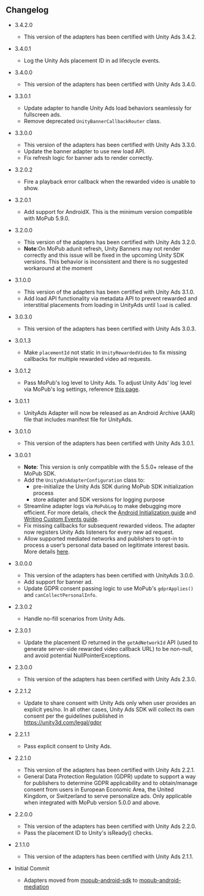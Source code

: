 ## Changelog
  * 3.4.2.0
    * This version of the adapters has been certified with Unity Ads 3.4.2.

  * 3.4.0.1
    * Log the Unity Ads placement ID in ad lifecycle events.

  * 3.4.0.0
    * This version of the adapters has been certified with Unity Ads 3.4.0.

  * 3.3.0.1
    * Update adapter to handle Unity Ads load behaviors seamlessly for fullscreen ads.
    * Remove deprecated `UnityBannerCallbackRouter` class.

  * 3.3.0.0
    * This version of the adapters has been certified with Unity Ads 3.3.0.
    * Update the banner adapter to use new load API.
    * Fix refresh logic for banner ads to render correctly.
    
  * 3.2.0.2
    * Fire a playback error callback when the rewarded video is unable to show.

  * 3.2.0.1
    * Add support for AndroidX. This is the minimum version compatible with MoPub 5.9.0.

  * 3.2.0.0
    * This version of the adapters has been certified with Unity Ads 3.2.0.
    * **Note**:On MoPub adunit refresh, Unity Banners may not render correctly and this issue will be fixed in the upcoming Unity SDK versions. This behavior is inconsistent and there is no suggested workaround at the moment 

  * 3.1.0.0
    * This version of the adapters has been certified with Unity Ads 3.1.0.
    * Add load API functionality via metadata API to prevent rewarded and interstitial placements from loading in UnityAds until `load` is called.

  * 3.0.3.0
    * This version of the adapters has been certified with Unity Ads 3.0.3.

  * 3.0.1.3
    * Make `placementId` not static in `UnityRewardedVideo` to fix missing callbacks for multiple rewarded video ad requests.

  * 3.0.1.2
    * Pass MoPub's log level to Unity Ads. To adjust Unity Ads' log level via MoPub's log settings, reference [this page](https://developers.mopub.com/publishers/android/test/#enable-logging).

  * 3.0.1.1
    * UnityAds Adapter will now be released as an Android Archive (AAR) file that includes manifest file for UnityAds.

  * 3.0.1.0
    * This version of the adapters has been certified with Unity Ads 3.0.1.
    
  * 3.0.0.1
    * **Note**: This version is only compatible with the 5.5.0+ release of the MoPub SDK.
    * Add the `UnityAdsAdapterConfiguration` class to: 
         * pre-initialize the Unity Ads SDK during MoPub SDK initialization process
         * store adapter and SDK versions for logging purpose
    * Streamline adapter logs via `MoPubLog` to make debugging more efficient. For more details, check the [Android Initialization guide](https://developers.mopub.com/docs/android/initialization/) and [Writing Custom Events guide](https://developers.mopub.com/docs/android/custom-events/).
    * Fix missing callbacks for subsequent rewarded videos. The adapter now registers Unity Ads listeners for every new ad request.
    * Allow supported mediated networks and publishers to opt-in to process a user’s personal data based on legitimate interest basis. More details [here](https://developers.mopub.com/docs/publisher/gdpr-guide/#legitimate-interest-support).

  * 3.0.0.0
    * This version of the adapters has been certified with UnityAds 3.0.0.
    * Add support for banner ad.
    * Update GDPR consent passing logic to use MoPub's `gdprApplies()` and `canCollectPersonalInfo`.
  
  * 2.3.0.2
    * Handle no-fill scenarios from Unity Ads. 

  * 2.3.0.1
    * Update the placement ID returned in the `getAdNetworkId` API (used to generate server-side rewarded video callback URL) to be non-null, and avoid potential NullPointerExceptions.

  * 2.3.0.0
    * This version of the adapters has been certified with Unity Ads 2.3.0.

  * 2.2.1.2
    * Update to share consent with Unity Ads only when user provides an explicit yes/no. In all other cases, Unity Ads SDK will collect its own consent per the guidelines published in https://unity3d.com/legal/gdpr

  * 2.2.1.1
    * Pass explicit consent to Unity Ads.

  * 2.2.1.0
    * This version of the adapters has been certified with Unity Ads 2.2.1.
    * General Data Protection Regulation (GDPR) update to support a way for publishers to determine GDPR applicability and to obtain/manage consent from users in European Economic Area, the United Kingdom, or Switzerland to serve personalize ads. Only applicable when integrated with MoPub version 5.0.0 and above.

  * 2.2.0.0
    * This version of the adapters has been certified with Unity Ads 2.2.0.
    * Pass the placement ID to Unity's isReady() checks.

  * 2.1.1.0
    * This version of the adapters has been certified with Unity Ads 2.1.1.

  * Initial Commit
  	* Adapters moved from [mopub-android-sdk](https://github.com/mopub/mopub-android-sdk) to [mopub-android-mediation](https://github.com/mopub/mopub-android-mediation/)
